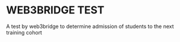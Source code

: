 # WEB3BRIDGE TEST

A test by web3bridge to determine admission of students to the next training cohort